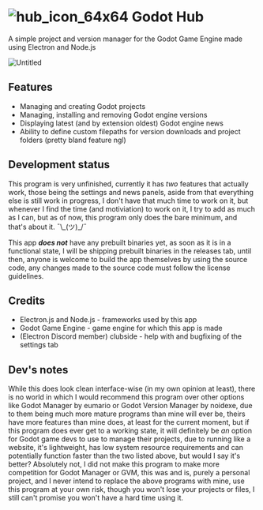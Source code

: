# ![hub_icon_64x64](https://github.com/user-attachments/assets/8333639a-6373-4810-94fb-f33967bbfe2a) Godot Hub 
A simple project and version manager for the Godot Game Engine made using Electron and Node.js

![Untitled](https://github.com/user-attachments/assets/a9715ec7-0e53-40c0-b2e9-a10e434df056)

## Features
- Managing and creating Godot projects
- Managing, installing and removing Godot engine versions
- Displaying latest (and by extension oldest) Godot engine news
- Ability to define custom filepaths for version downloads and project folders (pretty bland feature ngl)

## Development status
This program is very unfinished, currently it has *two* features that actually work, those being the settings and news panels, aside from that everything else is still work in progress, I don't have that much time to work on it, but whenever I find the time (and motiviation) to work on it, I try to add as much as I can, but as of now, this program only does the bare minimum, and that's about it. ¯\\\_(ツ)_/¯

This app ***does not*** have any prebuilt binaries yet, as soon as it is in a functional state, I will be shipping prebuilt binaries in the releases tab, until then, anyone is welcome to build the app themselves by using the source code, any changes made to the source code must follow the license guidelines.

## Credits

- Electron.js and Node.js - frameworks used by this app
- Godot Game Engine - game engine for which this app is made
- (Electron Discord member) clubside - help with and bugfixing of the settings tab

## Dev's notes
While this does look clean interface-wise (in my own opinion at least), there is no world in which I would recommend this program over other options like Godot Manager by eumario or Godot Version Manager by noidexe, due to them being much more mature programs than mine will ever be, theirs have more features than mine does, at least for the current moment, but if this program does ever get to a working state, it will definitely be *an* option for Godot game devs to use to manage their projects, due to running like a website, it's lightweight, has low system resource requirements and can potentially function faster than the two listed above, but would I say it's better? Absolutely not, I did not make this program to make more competition for Godot Manager or GVM, this was and is, purely a personal project, and I never intend to replace the above programs with mine, use this program at your own risk, though you won't lose your projects or files, I still can't promise you won't have a hard time using it.
